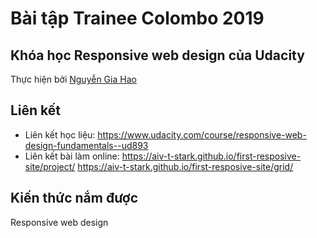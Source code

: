 # Bài tập Trainee Colombo 2019

## Khóa học Responsive web design của Udacity

Thực hiện bởi [Nguyễn Gia Hao](https://github.com/AIV-T-STARK/first-resposive-site)

## Liên kết

- Liên kết học liệu: https://www.udacity.com/course/responsive-web-design-fundamentals--ud893
- Liên kết bài làm online: https://aiv-t-stark.github.io/first-resposive-site/project/
                           https://aiv-t-stark.github.io/first-resposive-site/grid/

## Kiến thức nắm được

Responsive web design